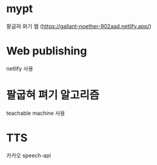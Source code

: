 # mypt 
팔굽혀 펴기 웹 (https://gallant-noether-902aad.netlify.app/)
# Web publishing
netlify 사용
# 팔굽혀 펴기 알고리즘
teachable machine 사용
# TTS
카카오 speech-api 
